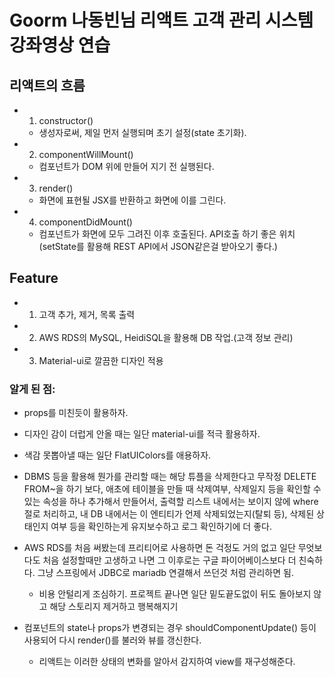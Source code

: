 # Goorm 나동빈님 리액트 고객 관리 시스템 강좌영상 연습

## 리액트의 흐름

-   1. constructor()
    -   생성자로써, 제일 먼저 실행되며 초기 설정(state 초기화).
-   2. componentWillMount()
    -   컴포넌트가 DOM 위에 만들어 지기 전 실행된다.
-   3. render()
    -   화면에 표현될 JSX를 반환하고 화면에 이를 그린다.
-   4. componentDidMount()
    -   컴포넌트가 화면에 모두 그려진 이후 호출된다. API호출 하기 좋은 위치 (setState를 활용해 REST API에서 JSON같은걸 받아오기 좋다.)

## Feature

-   1. 고객 추가, 제거, 목록 출력
-   2. AWS RDS의 MySQL, HeidiSQL을 활용해 DB 작업.(고객 정보 관리)
-   3. Material-ui로 깔끔한 디자인 적용

### 알게 된 점:

-   props를 미친듯이 활용하자.
-   디자인 감이 더럽게 안올 때는 일단 material-ui를 적극 활용하자.
-   색감 못뽑아낼 때는 일단 FlatUIColors를 애용하자.
-   DBMS 등을 활용해 뭔가를 관리할 때는 해당 튜플을 삭제한다고 무작정 DELETE FROM~을 하기 보다, 애초에 테이블을 만들 때 삭제여부, 삭제일지 등을 확인할 수 있는 속성을 하나 추가해서 만들어서, 출력할 리스트 내에서는 보이지 않에 where절로 처리하고, 내 DB 내에서는 이 엔티티가 언제 삭제되었는지(탈퇴 등), 삭제된 상태인지 여부 등을 확인하는게 유지보수하고 로그 확인하기에 더 좋다.
-   AWS RDS를 처음 써봤는데 프리티어로 사용하면 돈 걱정도 거의 없고 일단 무엇보다도 처음 설정할때만 고생하고 나면 그 이후로는 구글 파이어베이스보다 더 친숙하다. 그냥 스프링에서 JDBC로 mariadb 연결해서 쓰던것 처럼 관리하면 됨.

    -   비용 안털리게 조심하기. 프로젝트 끝나면 일단 밑도끝도없이 뒤도 돌아보지 않고 해당 스토리지 제거하고 행복해지기

-   컴포넌트의 state나 props가 변경되는 경우 shouldComponentUpdate() 등이 사용되어 다시 render()를 불러와 뷰를 갱신한다.
    -   리액트는 이러한 상태의 변화를 알아서 감지하여 view를 재구성해준다.
